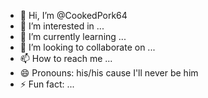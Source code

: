 - 👋 Hi, I’m @CookedPork64
- 👀 I’m interested in ...
- 🌱 I’m currently learning ...
- 💞️ I’m looking to collaborate on ...
- 📫 How to reach me ...
- 😄 Pronouns: his/his cause I'll never be him
- ⚡ Fun fact: ...

<!---
CookedPork64/CookedPork64 is a ✨ special ✨ repository because its `README.md` (this file) appears on your GitHub profile.
You can click the Preview link to take a look at your changes.
--->
